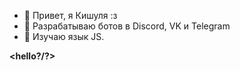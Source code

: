 - 👋 Привет, я Кишуля :з
- 👀 Разрабатываю ботов в Discord, VK и Telegram
- 🌱 Изучаю язык JS.

<b><hello?/?></b>